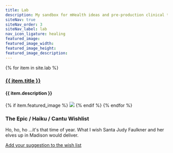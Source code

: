 ```yaml
---
title: Lab
description: My sandbox for mHealth ideas and pre-production clinical tools
siteNav: true
siteNav_order: 3
siteNav_label: lab
nav_icon_ligature: healing
featured_image:
featured_image_width:
featured_image_height:
featured_image_description:
---
```

{% for item in site.lab %}
<h3><a href="{{ item.url }}">{{ item.title }}</a></h3>
<h4>{{ item.description }}</h4>
{% if item.featured_image %}
<amp-img alt="{{ item.featured_image_description }}"
  src="{{ item.featured_image }}"
  width="{{ item.featured_image_width }}"
  height="{{ item.featured_image_height }}"
  layout="responsive">
  <noscript>
    <img src="{{ item.featured_image }}" width="{{ item.featured_image_width }}"
    height="{{ item.featured_image_height }}" />
  </noscript>
</amp-img>
{% endif %}
{% endfor %}

### The Epic / Haiku / Cantu Wishlist
Ho, ho, ho …it's that time of year. What I wish Santa Judy Faulkner and her elves up in Madison would deliver.

[Add your suggestion to the wish list](mailto:holler@jakemcclure.net)
